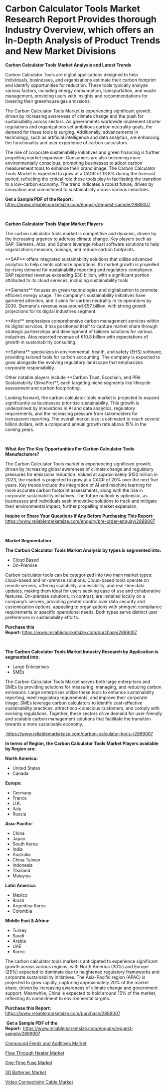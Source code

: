 <p><h1>Carbon Calculator Tools Market Research Report Provides thorough Industry Overview, which offers an In-Depth Analysis of Product Trends and New Market Divisions</h1></p><p><strong>Carbon Calculator Tools Market Analysis and Latest Trends</strong></p>
<p><p>Carbon Calculator Tools are digital applications designed to help individuals, businesses, and organizations estimate their carbon footprint and identify opportunities for reduction. These tools typically analyze various factors, including energy consumption, transportation, and waste management, providing users with insights and recommendations for lowering their greenhouse gas emissions.</p><p>The Carbon Calculator Tools Market is experiencing significant growth, driven by increasing awareness of climate change and the push for sustainability across sectors. As governments worldwide implement stricter regulations and organizations set ambitious carbon neutrality goals, the demand for these tools is surging. Additionally, advancements in technology, such as artificial intelligence and data analytics, are enhancing the functionality and user experience of carbon calculators.</p><p>The rise of corporate sustainability initiatives and green financing is further propelling market expansion. Consumers are also becoming more environmentally conscious, prompting businesses to adopt carbon measurement tools to enhance their brand image. The Carbon Calculator Tools Market is expected to grow at a CAGR of 13.8% during the forecast period, reflecting the critical role these tools play in facilitating the transition to a low-carbon economy. The trend indicates a robust future, driven by innovation and commitment to sustainability across various industries.</p></p>
<p><strong>Get a Sample PDF of the Report:&nbsp;</strong> <a href="https://www.reliablemarketsize.com/enquiry/request-sample/2889007?utm_campaign=2034&utm_medium=2&utm_source=Github&utm_content=ia&utm_term=14032025&utm_id=carbon-calculator-tools">https://www.reliablemarketsize.com/enquiry/request-sample/2889007</a></p>
<p>&nbsp;</p>
<p><strong>Carbon Calculator Tools Major Market Players</strong></p>
<p><p>The carbon calculator tools market is competitive and dynamic, driven by the increasing urgency to address climate change. Key players such as SAP, Siemens, Atos, and Sphera leverage robust software solutions to help organizations measure, manage, and reduce carbon footprints.</p><p>**SAP** offers integrated sustainability solutions that utilize advanced analytics to help clients optimize operations. Its market growth is propelled by rising demand for sustainability reporting and regulatory compliance. SAP reported revenue exceeding $30 billion, with a significant portion attributed to its cloud services, including sustainability tools.</p><p>**Siemens** focuses on green technologies and digitalization to promote efficient energy usage. The company's sustainability initiatives have garnered attention, and it aims for carbon neutrality in its operations by 2030. Siemens's revenue was around €57 billion, with strong growth projections for its digital industries segment.</p><p>**Atos** emphasizes comprehensive carbon management services within its digital services. It has positioned itself to capture market share through strategic partnerships and development of tailored solutions for various industries. Atos reported revenue of €10.8 billion with expectations of growth in sustainability consulting.</p><p>**Sphera** specializes in environmental, health, and safety (EHS) software, providing tailored tools for carbon accounting. The company is expected to grow alongside the evolving regulatory landscape that emphasizes corporate responsibility. </p><p>Other notable players include **Carbon Trust, Ecochain, and PRé Sustainability (SimaPro)**, each targeting niche segments like lifecycle assessment and carbon footprinting.</p><p>Looking forward, the carbon calculator tools market is projected to expand significantly as businesses prioritize sustainability. This growth is underpinned by innovations in AI and data analytics, regulatory requirements, and the increasing pressure from stakeholders for transparent reporting. The overall market size is estimated to reach several billion dollars, with a compound annual growth rate above 15% in the coming years.</p></p>
<p>&nbsp;</p>
<p><strong>What Are The Key Opportunities For Carbon Calculator Tools Manufacturers?</strong></p>
<p><p>The Carbon Calculator Tools market is experiencing significant growth, driven by increasing global awareness of climate change and regulatory pressures for emissions reduction. Valued at approximately $150 million in 2023, the market is projected to grow at a CAGR of 20% over the next five years. Key trends include the integration of AI and machine learning for more accurate carbon footprint assessments, along with the rise in corporate sustainability initiatives. The future outlook is optimistic, as businesses and individuals seek innovative solutions to track and mitigate their environmental impact, further propelling market expansion.</p></p>
<p><strong>Inquire or Share Your Questions If Any Before Purchasing This Report:</strong> <a href="https://www.reliablemarketsize.com/enquiry/pre-order-enquiry/2889007?utm_campaign=2034&utm_medium=2&utm_source=Github&utm_content=ia&utm_term=14032025&utm_id=carbon-calculator-tools">https://www.reliablemarketsize.com/enquiry/pre-order-enquiry/2889007</a></p>
<p>&nbsp;</p>
<p><strong>Market Segmentation</strong></p>
<p><strong>The Carbon Calculator Tools Market Analysis by types is segmented into:</strong></p>
<p><ul><li>Cloud Based</li><li>On-Premise</li></ul></p>
<p><p>Carbon calculator tools can be categorized into two main market types: cloud-based and on-premise solutions. Cloud-based tools operate on remote servers, offering scalability, accessibility, and real-time data updates, making them ideal for users seeking ease of use and collaborative features. On-premise solutions, in contrast, are installed locally on a company’s servers, providing greater control over data security and customization options, appealing to organizations with stringent compliance requirements or specific operational needs. Both types serve distinct user preferences in sustainability efforts.</p></p>
<p><strong>Purchase this Report:&nbsp;</strong><a href="https://www.reliablemarketsize.com/purchase/2889007?utm_campaign=2034&utm_medium=2&utm_source=Github&utm_content=ia&utm_term=14032025&utm_id=carbon-calculator-tools">https://www.reliablemarketsize.com/purchase/2889007</a></p>
<p>&nbsp;</p>
<p><strong>The Carbon Calculator Tools Market Industry Research by Application is segmented into:</strong></p>
<p><ul><li>Large Enterprises</li><li>SMEs</li></ul></p>
<p><p>The Carbon Calculator Tools Market serves both large enterprises and SMEs by providing solutions for measuring, managing, and reducing carbon emissions. Large enterprises utilize these tools to enhance sustainability reporting, meet regulatory requirements, and improve their corporate image. SMEs leverage carbon calculators to identify cost-effective sustainability practices, attract eco-conscious customers, and comply with evolving regulations. Together, these sectors drive demand for user-friendly and scalable carbon management solutions that facilitate the transition towards a more sustainable economy.</p></p>
<p><a href="https://www.reliablemarketsize.com/carbon-calculator-tools-r2889007?utm_campaign=2034&utm_medium=2&utm_source=Github&utm_content=ia&utm_term=14032025&utm_id=carbon-calculator-tools">&nbsp;https://www.reliablemarketsize.com/carbon-calculator-tools-r2889007</a></p>
<p><strong>In terms of Region, the Carbon Calculator Tools Market Players available by Region are:</strong></p>
<p>
    <p> <strong> North America: </strong>
        <ul>
            <li>United States</li>
            <li>Canada</li>
        </ul>
        </p> 
    <p> <strong> Europe: </strong>
        <ul>
            <li>Germany</li>
            <li>France</li>
            <li>U.K.</li>
            <li>Italy</li>
            <li>Russia</li>
        </ul>
        </p> 
    <p> <strong> Asia-Pacific: </strong>
        <ul>
            <li>China</li>
            <li>Japan</li>
            <li>South Korea</li>
            <li>India</li>
            <li>Australia</li>
            <li>China Taiwan</li>
            <li>Indonesia</li>
            <li>Thailand</li>
            <li>Malaysia</li>
        </ul>
        </p> 
    <p> <strong> Latin America: </strong>
        <ul>
            <li>Mexico</li>
            <li>Brazil</li>
            <li>Argentina Korea</li>
            <li>Colombia</li>
        </ul>
        </p> 
    <p> <strong> Middle East & Africa: </strong>
        <ul>
            <li>Turkey</li>
            <li>Saudi</li>
            <li>Arabia</li>
            <li>UAE</li>
            <li>Korea</li>
        </ul>
    </p>
    </p>
<p><p>The carbon calculator tools market is anticipated to experience significant growth across various regions, with North America (30%) and Europe (25%) expected to dominate due to heightened regulatory frameworks and corporate sustainability initiatives. The Asia-Pacific region (APAC) is projected to grow rapidly, capturing approximately 20% of the market share, driven by increasing awareness of climate change and government support. Meanwhile, China is expected to hold around 15% of the market, reflecting its commitment to environmental targets.</p></p>
<p><strong>Purchase this Report: </strong><a href="https://www.reliablemarketsize.com/purchase/2889007?utm_campaign=2034&utm_medium=2&utm_source=Github&utm_content=ia&utm_term=14032025&utm_id=carbon-calculator-tools">https://www.reliablemarketsize.com/purchase/2889007</a></p>
<p>&nbsp;<strong>Get a Sample PDF of the Report:&nbsp;&nbsp;</strong><a href="https://www.reliablemarketsize.com/enquiry/request-sample/2889007?utm_campaign=2034&utm_medium=2&utm_source=Github&utm_content=ia&utm_term=14032025&utm_id=carbon-calculator-tools">https://www.reliablemarketsize.com/enquiry/request-sample/2889007</a></p>
<p><strong></strong></p>
<p><p><a href="https://www.linkedin.com/pulse/compound-feeds-additives-market-booms-114-growth-rate-2032-khzuf?utm_campaign=2034&utm_medium=2&utm_source=Github&utm_content=ia&utm_term=14032025&utm_id=carbon-calculator-tools">Compound Feeds and Additives Market</a></p><p><a href="https://github.com/safurdorthu8/Market-Research-Report-List-1/blob/main/flow-through-heater-market.md?utm_campaign=2034&utm_medium=2&utm_source=Github&utm_content=ia&utm_term=14032025&utm_id=carbon-calculator-tools">Flow Through Heater Market</a></p><p><a href="https://www.linkedin.com/pulse/one-time-fuse-market-growth-outlook-projected-cagr-71-from-afbpc?utm_campaign=2034&utm_medium=2&utm_source=Github&utm_content=ia&utm_term=14032025&utm_id=carbon-calculator-tools">One-Time Fuse Market</a></p><p><a href="https://github.com/bettysbozer/Market-Research-Report-List-1/blob/main/3d-batteries-market.md?utm_campaign=2034&utm_medium=2&utm_source=Github&utm_content=ia&utm_term=14032025&utm_id=carbon-calculator-tools">3D Batteries Market</a></p><p><a href="https://www.linkedin.com/pulse/insights-video-connectivity-cable-market-2025-2032-growth-phcme?utm_campaign=2034&utm_medium=2&utm_source=Github&utm_content=ia&utm_term=14032025&utm_id=carbon-calculator-tools">Video Connectivity Cable Market</a></p></p>